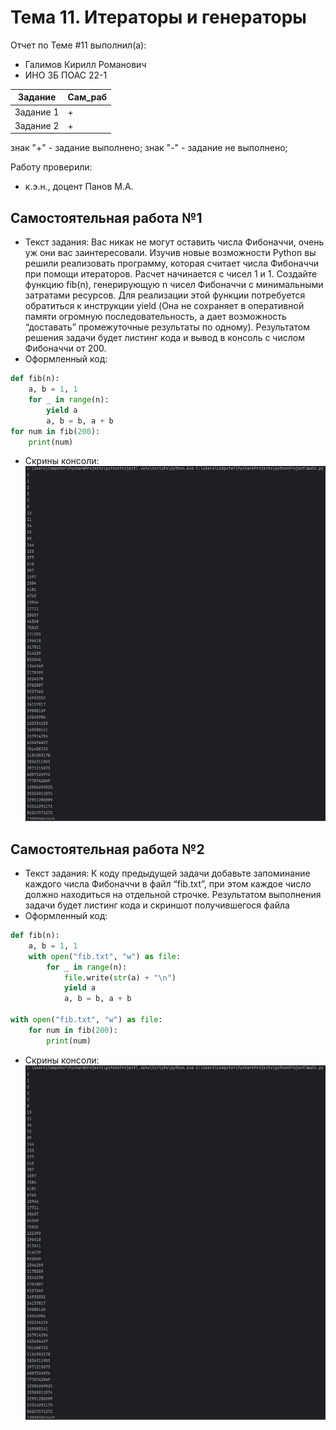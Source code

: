 # Тема 11. Итераторы и генераторы
Отчет по Теме #11 выполнил(а):
- Галимов Кирилл Романович
- ИНО ЗБ ПОАС 22-1

| Задание | Сам_раб |
| ------ | ------ | 
| Задание 1 | + |
| Задание 2 | + |

знак "+" - задание выполнено; знак "-" - задание не выполнено;

Работу проверили:
- к.э.н., доцент Панов М.А.

## Самостоятельная работа №1
- Текст задания: Вас никак не могут оставить числа Фибоначчи, очень уж они вас заинтересовали. Изучив новые возможности Python вы решили реализовать программу, которая считает числа Фибоначчи при помощи итераторов. Расчет начинается с чисел 1 и 1. Создайте функцию fib(n), генерирующую n чисел Фибоначчи с минимальными затратами ресурсов. Для реализации этой функции потребуется обратиться к инструкции yield (Она не сохраняет в оперативной памяти огромную последовательность, а дает возможность “доставать” промежуточные результаты по одному). Результатом решения задачи будет листинг кода и вывод в консоль с числом Фибоначчи от 200.
- Оформленный код: 
```python
def fib(n):
    a, b = 1, 1
    for _ in range(n):
        yield a
        a, b = b, a + b
for num in fib(200):
    print(num)

```
- Скрины консоли:<br> ![Меню](https://github.com/Nya-aaa/PI_Labs/blob/Tema11/pic/1.jpg)

## Самостоятельная работа №2
- Текст задания: К коду предыдущей задачи добавьте запоминание каждого числа Фибоначчи в файл “fib.txt”, при этом каждое число должно находиться на отдельной строчке. Результатом выполнения задачи будет листинг кода и скриншот получившегося файла
- Оформленный код: 
```python
def fib(n):
    a, b = 1, 1
    with open("fib.txt", "w") as file:
        for _ in range(n):
            file.write(str(a) + "\n")
            yield a
            a, b = b, a + b

with open("fib.txt", "w") as file:
    for num in fib(200):
        print(num)

```
- Скрины консоли:<br> ![Меню](https://github.com/Nya-aaa/PI_Labs/blob/Tema11/pic/1.jpg)
